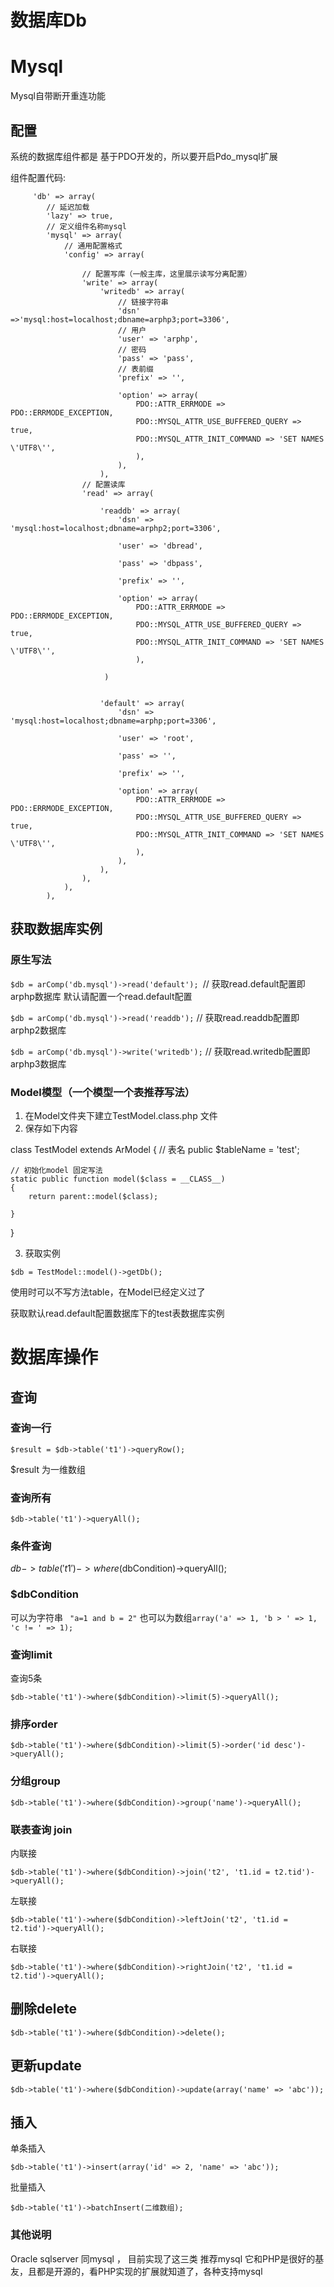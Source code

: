 # 数据库Db


# Mysql
Mysql自带断开重连功能

## 配置


系统的数据库组件都是 基于PDO开发的，所以要开启Pdo_mysql扩展



组件配置代码:


         'db' => array(
            // 延迟加载
            'lazy' => true,
            // 定义组件名称mysql
            'mysql' => array(
                // 通用配置格式
                'config' => array(
                
                    // 配置写库（一般主库，这里展示读写分离配置）
                    'write' => array(
                        'writedb' => array(
                            // 链接字符串
                            'dsn' =>'mysql:host=localhost;dbname=arphp3;port=3306',
                            // 用户
                            'user' => 'arphp',
                            // 密码
                            'pass' => 'pass',
                            // 表前缀
                            'prefix' => '',

                            'option' => array(
                                PDO::ATTR_ERRMODE => PDO::ERRMODE_EXCEPTION,
                                PDO::MYSQL_ATTR_USE_BUFFERED_QUERY => true,
                                PDO::MYSQL_ATTR_INIT_COMMAND => 'SET NAMES \'UTF8\'',
                                ),
                            ),
                        ),
                    // 配置读库
                    'read' => array(
                      
                        'readdb' => array(
                            'dsn' => 'mysql:host=localhost;dbname=arphp2;port=3306',

                            'user' => 'dbread',

                            'pass' => 'dbpass',

                            'prefix' => '',

                            'option' => array(
                                PDO::ATTR_ERRMODE => PDO::ERRMODE_EXCEPTION,
                                PDO::MYSQL_ATTR_USE_BUFFERED_QUERY => true,
                                PDO::MYSQL_ATTR_INIT_COMMAND => 'SET NAMES \'UTF8\'',
                                ),
                        
                         )    
                    
                    
                        'default' => array(
                            'dsn' => 'mysql:host=localhost;dbname=arphp;port=3306',

                            'user' => 'root',

                            'pass' => '',

                            'prefix' => '',

                            'option' => array(
                                PDO::ATTR_ERRMODE => PDO::ERRMODE_EXCEPTION,
                                PDO::MYSQL_ATTR_USE_BUFFERED_QUERY => true,
                                PDO::MYSQL_ATTR_INIT_COMMAND => 'SET NAMES \'UTF8\'',
                                ),
                            ),
                        ),
                    ),
                ),
            ),


## 获取数据库实例

### 原生写法


```$db = arComp('db.mysql')->read('default'); ```// 获取read.default配置即arphp数据库 默认请配置一个read.default配置

```$db = arComp('db.mysql')->read('readdb');``` // 获取read.readdb配置即arphp2数据库

```$db = arComp('db.mysql')->write('writedb');``` // 获取read.writedb配置即arphp3数据库



### Model模型（一个模型一个表推荐写法）

1. 在Model文件夹下建立TestModel.class.php 文件
2. 保存如下内容

class TestModel extends ArModel
{
    // 表名
    public $tableName = 'test';

    // 初始化model 固定写法
    static public function model($class = __CLASS__)
    {
        return parent::model($class);

    }


}

3. 获取实例


```$db = TestModel::model()->getDb();```


使用时可以不写方法table，在Model已经定义过了

获取默认read.default配置数据库下的test表数据库实例



# 数据库操作


## 查询


### 查询一行

```
$result = $db->table('t1')->queryRow();

```
$result 为一维数组

### 查询所有



```
$db->table('t1')->queryAll();

```


### 条件查询

$db->table('t1')->where($dbCondition)->queryAll();

### $dbCondition 


可以为字符串 ``` "a=1 and b = 2"```
也可以为数组``` array('a' => 1, 'b > ' => 1, 'c != ' => 1); ```



### 查询limit

查询5条

```
$db->table('t1')->where($dbCondition)->limit(5)->queryAll();
```



### 排序order

```
$db->table('t1')->where($dbCondition)->limit(5)->order('id desc')->queryAll();
```

### 分组group


```
$db->table('t1')->where($dbCondition)->group('name')->queryAll();
```


### 联表查询 join

内联接
```
$db->table('t1')->where($dbCondition)->join('t2', 't1.id = t2.tid')->queryAll();

```

左联接
```
$db->table('t1')->where($dbCondition)->leftJoin('t2', 't1.id = t2.tid')->queryAll();

```


右联接
```
$db->table('t1')->where($dbCondition)->rightJoin('t2', 't1.id = t2.tid')->queryAll();

```

## 删除delete

```
$db->table('t1')->where($dbCondition)->delete();

```


## 更新update

```
$db->table('t1')->where($dbCondition)->update(array('name' => 'abc'));

```

## 插入

单条插入

```
$db->table('t1')->insert(array('id' => 2, 'name' => 'abc'));

```

批量插入

```
$db->table('t1')->batchInsert(二维数组);

```


### 其他说明


Oracle sqlserver 同mysql  ， 目前实现了这三类 推荐mysql 它和PHP是很好的基友，且都是开源的，看PHP实现的扩展就知道了，各种支持mysql
